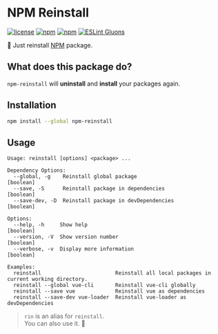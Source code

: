 # NPM Reinstall
[![license](https://img.shields.io/github/license/gluons/npm-reinstall.svg?style=flat-square)](./LICENSE)
[![npm](https://img.shields.io/npm/v/npm-reinstall.svg?style=flat-square)](https://www.npmjs.com/package/npm-reinstall)
[![npm](https://img.shields.io/npm/dt/npm-reinstall.svg?style=flat-square)](https://www.npmjs.com/package/npm-reinstall)
[![ESLint Gluons](https://img.shields.io/badge/code%20style-gluons-9C27B0.svg?style=flat-square)](https://github.com/gluons/eslint-config-gluons)

🔄 Just reinstall [NPM](https://www.npmjs.com) package.

## What does this package do?

`npm-reinstall` will **uninstall** and **install** your packages again.

## Installation

```bash
npm install --global npm-reinstall
```

## Usage

```
Usage: reinstall [options] <package> ...

Dependency Options:
  --global, -g    Reinstall global package                             [boolean]
  --save, -S      Reinstall package in dependencies                    [boolean]
  --save-dev, -D  Reinstall package in devDependencies                 [boolean]

Options:
  --help, -h     Show help                                             [boolean]
  --version, -V  Show version number                                   [boolean]
  --verbose, -v  Display more information                              [boolean]

Examples:
  reinstall                        Reinstall all local packages in current working directory.
  reinstall --global vue-cli       Reinstall vue-cli globally
  reinstall --save vue             Reinstall vue as dependencies
  reinstall --save-dev vue-loader  Reinstall vue-loader as devDependencies
```

> `rin` is an alias for `reinstall`.  
  You can also use it. 🙂
